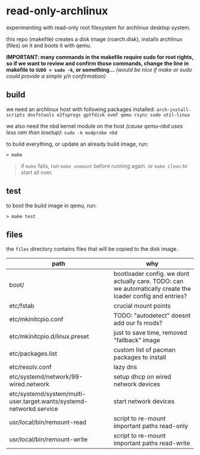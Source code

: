 # read-only-archlinux

experimenting with read-only root filesystem for archlinux desktop system.

this repo (makefile) creates a disk image (roarch.disk), installs archlinux (files) on it and boots it with qemu.

**IMPORTANT: many commands in the makefile require sudo for root rights, so if we want to review and confirm those commands, change the line in makefile to `SUDO = sudo -k`, or something...** _(would be nice if make or sudo could provide a simple y/n confirmation)_

## build

we need an archlinux host with following packages installed: `arch-install-scripts dosfstools e2fsprogs gptfdisk ovmf qemu rsync sudo util-linux `

we also need the nbd kernel module on the host _(cause qemu-nbd uses less ram than losetup)_: `sudo -k modprobe nbd`

to build everything, or update an already build image, run:

```
> make
```

> if `make` fails, run `make unmount` before running again. or `make clean` to start all over.

## test

to boot the build image in qemu, run:

```
> make test
```

## files

the `files` directory contains files that will be copied to the disk image.

| path | why |
|------|------|
| boot/ | bootloader config. we dont actually care. TODO: can we automatically create the loader config and entries? |
| etc/fstab | crucial mount points |
| etc/mkinitcpio.conf | TODO: "autodetect" doesnt add our fs mods? |
| etc/mkinitcpio.d/linux.preset | just to save time, removed "fallback" image |
| etc/packages.list | custom list of pacman packages to install |
| etc/resolv.conf | lazy dns |
| etc/systemd/network/99-wired.network | setup dhcp on wired network devices |
| etc/systemd/system/multi-user.target.wants/systemd-networkd.service | start network devices |
| usr/local/bin/remount-read | script to re-mount important paths read-only |
| usr/local/bin/remount-write | script to re-mount important paths read-write |
